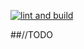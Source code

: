 [![lint and build](https://github.com/IkeYeek/Organizr/actions/workflows/ci-cd.yml/badge.svg)](https://github.com/IkeYeek/Organizr/actions/workflows/ci-cd.yml)

##//TODO